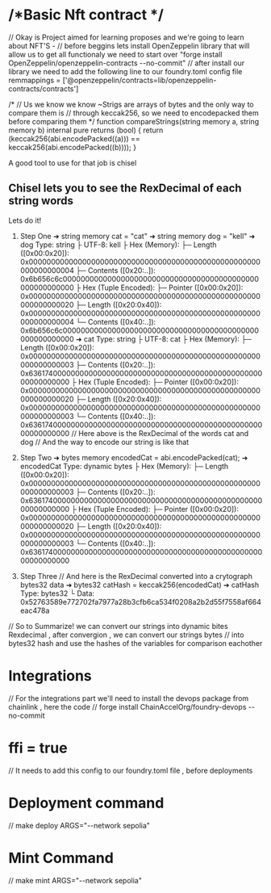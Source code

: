 # /*Basic Nft contract  */

// Okay is Project aimed for learning proposes and we're going to learn about NFT'S -
// before beggins lets install OpenZeppelin library that will allow us to get all functionaly we need to start over 
"forge install OpenZeppelin/openzeppelin-contracts --no-commit"
// after install our library we need to add the following line to our foundry.toml config file 
remmappings = ['@openzeppelin/contracts=lib/openzeppelin-contracts/contracts']

/*
// Us we know we know ~Strigs are arrays of bytes and the only way to compare them is
// through keccak256, so we need to encodepacked them before comparing them
 */
function compareStrings(string memory a, string memory b) internal pure returns (bool) {
    return (keccak256(abi.encodePacked((a))) == keccak256(abi.encodePacked((b))));
}

A good tool to use for that job is chisel 
## Chisel lets you to  see the RexDecimal of each string words

Lets do it!

1. Step One 
➜ string memory cat = "cat"
➜ string memory dog = "kell"
➜ dog
Type: string
├ UTF-8: kell
├ Hex (Memory):
├─ Length ([0x00:0x20]): 0x0000000000000000000000000000000000000000000000000000000000000004
├─ Contents ([0x20:..]): 0x6b656c6c00000000000000000000000000000000000000000000000000000000
├ Hex (Tuple Encoded):
├─ Pointer ([0x00:0x20]): 0x0000000000000000000000000000000000000000000000000000000000000020
├─ Length ([0x20:0x40]): 0x0000000000000000000000000000000000000000000000000000000000000004
└─ Contents ([0x40:..]): 0x6b656c6c00000000000000000000000000000000000000000000000000000000
➜ cat
Type: string
├ UTF-8: cat
├ Hex (Memory):
├─ Length ([0x00:0x20]): 0x0000000000000000000000000000000000000000000000000000000000000003
├─ Contents ([0x20:..]): 0x6361740000000000000000000000000000000000000000000000000000000000
├ Hex (Tuple Encoded):
├─ Pointer ([0x00:0x20]): 0x0000000000000000000000000000000000000000000000000000000000000020
├─ Length ([0x20:0x40]): 0x0000000000000000000000000000000000000000000000000000000000000003
└─ Contents ([0x40:..]): 0x6361740000000000000000000000000000000000000000000000000000000000
// Here above is the RexDecimal of the words cat and dog
// And the way to encode our string is like that

2. Step Two
➜ bytes memory encodedCat = abi.encodePacked(cat);
➜ encodedCat
Type: dynamic bytes
├ Hex (Memory):
├─ Length ([0x00:0x20]): 0x0000000000000000000000000000000000000000000000000000000000000003
├─ Contents ([0x20:..]): 0x6361740000000000000000000000000000000000000000000000000000000000
├ Hex (Tuple Encoded):
├─ Pointer ([0x00:0x20]): 0x0000000000000000000000000000000000000000000000000000000000000020
├─ Length ([0x20:0x40]): 0x0000000000000000000000000000000000000000000000000000000000000003
└─ Contents ([0x40:..]): 0x6361740000000000000000000000000000000000000000000000000000000000

3. Step Three
// And here is the RexDecimal converted into a crytograph bytes32 data 
➜ bytes32 catHash = keccak256(encodedCat)
➜ catHash
Type: bytes32
└ Data: 0x52763589e772702fa7977a28b3cfb6ca534f0208a2b2d55f7558af664eac478a

// So to Summarize! we can convert our strings into dynamic bites Rexdecimal , after convergion , we can convert our strings bytes
// into bytes32 hash and use the hashes of the variables for comparison eachother

# Integrations
// For the integrations part we'll need to install the devops package from chainlink , here the code 
// forge install ChainAccelOrg/foundry-devops --no-commit

# ffi = true  
// It needs to add this config to our foundry.toml file , before deployments

# Deployment command 
// make deploy ARGS="--network sepolia"

# Mint Command
// make mint ARGS="--network sepolia"


